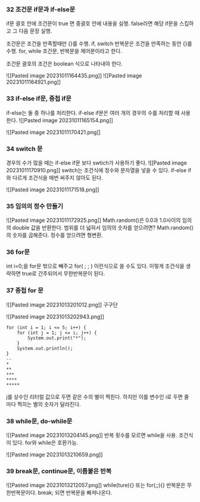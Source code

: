 ### 32 조건문 if문과 if-else문
if문 괄호 안에 조건문이 true 면 중괄호 안에 내용을 실행. false라면 해당 if문을 스킵하고 그 다음 문장 실행.

조건문은 조건을 만족할때만 {}를 수행. if, switch
반복문은 조건을 만족하는 동안 {}를 수행. for, while
조건문, 반복문을 제어문이라고 한다.

조건문 괄호의 조건은 boolean 식으로 나타내야 한다.

![[Pasted image 20231011164435.png]]
![[Pasted image 20231011164921.png]]


### 33 if-else if문, 중첩 if문
if-else는 둘 중 하나를 처리한다. if-else if문은 여러 개의 경우의 수를 처리할 때 사용한다.
![[Pasted image 20231011165154.png]]

![[Pasted image 20231011170421.png]]

### 34 switch 문
경우의 수가 많을 때는 if-else if문 보다 swtich가 사용하기 좋다.
![[Pasted image 20231011170910.png]]
switch는 조건식에 정수와 문자열을 넣을 수 있다. if-else if와 다르게 조건식을 매번 써주지 않아도 된다. 
 
![[Pasted image 20231011171518.png]]

### 35 임의의 정수 만들기
![[Pasted image 20231011172925.png]]
Math.random()은 0.0과 1.0사이의 임의의 double 값을 반환한다. 
범위를 더 넓혀서 임의의 숫자를 얻으려면? Math.random()의 숫자를 곱해준다.
정수를 얻으려면 형변환.

### 36 for문
int i=0;을 for문 밖으로 빼주고 for( ; ; ) 이런식으로 쓸 수도 있다. 이렇게 조건식을 생략하면 true로 간주되어서 무한반복문이 된다. 

### 37 중첩 for 문
![[Pasted image 20231013201012.png]]
구구단

![[Pasted image 20231013202943.png]]

```
for (int i = 1; i <= 5; i++) {  
    for (int j = 1; j <= i; j++) {  
        System.out.print("*");  
    }  
    System.out.println();  
}
--
*
**
***
****
*****
```
j를 상수인 리터럴 값으로 두면 같은 수의 별이 찍힌다. 하지만 이를 변수인 i로 두면 줄 마다 찍히는 별의 숫자가 달라진다. 

### 38 while문, do-while문
![[Pasted image 20231013204145.png]]
반복 횟수를 모르면 while을 사용. 조건식이 있다. for와 while은 호환가능.

![[Pasted image 20231013210659.png]]

### 39 break문, continue문, 이름붙은 반복
![[Pasted image 20231013212057.png]]
while(ture){} 또는 for(;;){} 반복문은 무한반복문이다. 
break; 되면 반복문을 빠져나온다.

